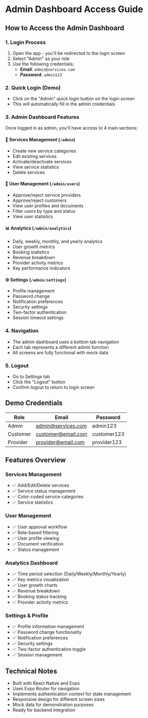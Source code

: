 # Admin Dashboard Access Guide

## How to Access the Admin Dashboard

### 1. Login Process
1. Open the app - you'll be redirected to the login screen
2. Select "Admin" as your role
3. Use the following credentials:
   - **Email**: `admin@services.com`
   - **Password**: `admin123`

### 2. Quick Login (Demo)
- Click on the "Admin" quick login button on the login screen
- This will automatically fill in the admin credentials

### 3. Admin Dashboard Features

Once logged in as admin, you'll have access to 4 main sections:

#### 🔧 Services Management (`/admin`)
- Create new service categories
- Edit existing services
- Activate/deactivate services
- View service statistics
- Delete services

#### 👥 User Management (`/admin/users`)
- Approve/reject service providers
- Approve/reject customers
- View user profiles and documents
- Filter users by type and status
- View user statistics

#### 📊 Analytics (`/admin/analytics`)
- Daily, weekly, monthly, and yearly analytics
- User growth metrics
- Booking statistics
- Revenue breakdown
- Provider activity metrics
- Key performance indicators

#### ⚙️ Settings (`/admin/settings`)
- Profile management
- Password change
- Notification preferences
- Security settings
- Two-factor authentication
- Session timeout settings

### 4. Navigation
- The admin dashboard uses a bottom tab navigation
- Each tab represents a different admin function
- All screens are fully functional with mock data

### 5. Logout
- Go to Settings tab
- Click the "Logout" button
- Confirm logout to return to login screen

## Demo Credentials

| Role | Email | Password |
|------|-------|----------|
| Admin | admin@services.com | admin123 |
| Customer | customer@email.com | customer123 |
| Provider | provider@email.com | provider123 |

## Features Overview

### Services Management
- ✅ Add/Edit/Delete services
- ✅ Service status management
- ✅ Color-coded service categories
- ✅ Service statistics

### User Management
- ✅ User approval workflow
- ✅ Role-based filtering
- ✅ User profile viewing
- ✅ Document verification
- ✅ Status management

### Analytics Dashboard
- ✅ Time period selection (Daily/Weekly/Monthly/Yearly)
- ✅ Key metrics visualization
- ✅ User growth charts
- ✅ Revenue breakdown
- ✅ Booking status tracking
- ✅ Provider activity metrics

### Settings & Profile
- ✅ Profile information management
- ✅ Password change functionality
- ✅ Notification preferences
- ✅ Security settings
- ✅ Two-factor authentication toggle
- ✅ Session management

## Technical Notes

- Built with React Native and Expo
- Uses Expo Router for navigation
- Implements authentication context for state management
- Responsive design for different screen sizes
- Mock data for demonstration purposes
- Ready for backend integration
